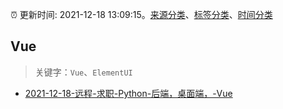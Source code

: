 :alarm_clock: 更新时间: 2021-12-18 13:09:15。[来源分类](../README.md)、[标签分类](../TAGS.md)、[时间分类](../TIMELINE.md)

## Vue


> 关键字：`Vue`、`ElementUI`



- [2021-12-18-远程-求职-Python-后端，桌面端，-Vue](https://www.v2ex.com/t/823003) 